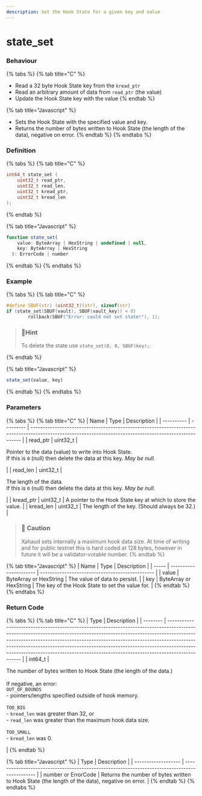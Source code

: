 ```yaml
---
description: Set the Hook State for a given key and value
---
```


# state\_set

### Behaviour

{% tabs %}
{% tab title="C" %}
* Read a 32 byte Hook State key from the `kread_ptr`
* Read an arbitrary amount of data from `read_ptr` (the value)
* Update the Hook State key with the value
{% endtab %}

{% tab title="Javascript" %}
* Sets the Hook State with the specified value and key.
* Returns the number of bytes written to Hook State (the length of the data), negative on error.
{% endtab %}
{% endtabs %}

### Definition

{% tabs %}
{% tab title="C" %}
```c
int64_t state_set (
    uint32_t read_ptr,
    uint32_t read_len,
    uint32_t kread_ptr,
    uint32_t kread_len  
);
```
{% endtab %}

{% tab title="Javascript" %}
```javascript
function state_set(
    value: ByteArray | HexString | undefined | null,
    key: ByteArray | HexString
  ): ErrorCode | number
```
{% endtab %}
{% endtabs %}



### Example

{% tabs %}
{% tab title="C" %}
```c
#define SBUF(str) (uint32_t)(str), sizeof(str)
if (state_set(SBUF(vault), SBUF(vault_key)) < 0)
		rollback(SBUF("Error: could not set state!"), 1);
```

> ### 📘Hint
>
> To delete the state use `state_set(0, 0, SBUF(key);`.


{% endtab %}

{% tab title="Javascript" %}
```javascript
state_set(value, key)
```
{% endtab %}
{% endtabs %}



### Parameters

{% tabs %}
{% tab title="C" %}
| Name       | Type      | Description                                                                                                                                              |
| ---------- | --------- | -------------------------------------------------------------------------------------------------------------------------------------------------------- |
| read\_ptr  | uint32\_t | <p>Pointer to the data (value) to write into Hook State.<br>If this is <code>0</code> (null) then delete the data at this key. <em>May be null.</em></p> |
| read\_len  | uint32\_t | <p>The length of the data.<br>If this is <code>0</code> (null) then delete the data at this key. <em>May be null.</em></p>                               |
| kread\_ptr | uint32\_t | A pointer to the Hook State key at which to store the value.                                                                                             |
| kread\_len | uint32\_t | The length of the key. (Should always be 32.)                                                                                                            |

> ### 🚧 Caution
>
> Xahaud sets internally a maximum hook data size. At time of writing and for public testnet this is hard coded at 128 bytes, however in future it will be a validator-votable number.
{% endtab %}

{% tab title="Javascript" %}
| Name  | Type                   | Description                                     |
| ----- | ---------------------- | ----------------------------------------------- |
| value | ByteArray or HexString | The value of data to persist.                   |
| key   | ByteArray or HexString | The key of the Hook State to set the value for. |
{% endtab %}
{% endtabs %}



### Return Code

{% tabs %}
{% tab title="C" %}
| Type     | Description                                                                                                                                                                                                                                                                                                                                                                                                             |
| -------- | ----------------------------------------------------------------------------------------------------------------------------------------------------------------------------------------------------------------------------------------------------------------------------------------------------------------------------------------------------------------------------------------------------------------------- |
| int64\_t | <p>The number of bytes written to Hook State (the length of the data.)<br><br>If negative, an error:<br><code>OUT_OF_BOUNDS</code><br>- pointers/lengths specified outside of hook memory.<br><br><code>TOO_BIG</code><br>- <code>kread_len</code> was greater than 32, or<br>- <code>read_len</code> was greater than the maximum hook data size.<br><br><code>TOO_SMALL</code><br>- <code>kread_len</code> was 0.</p> |
{% endtab %}

{% tab title="Javascript" %}
| Type                | Description                                                                                    |
| ------------------- | ---------------------------------------------------------------------------------------------- |
| number or ErrorCode | Returns the number of bytes written to Hook State (the length of the data), negative on error. |
{% endtab %}
{% endtabs %}

